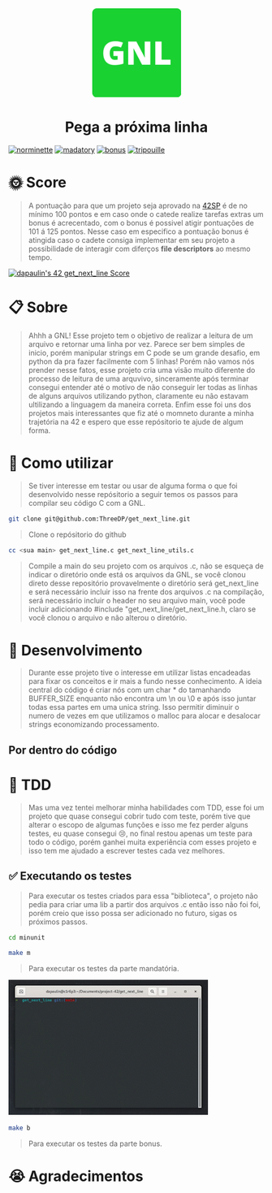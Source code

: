 <div align="center" >
  <img src="https://raw.githubusercontent.com/ThreeDP/ThreeDP/main/imgs/GNL.svg" alt="Get Next Line" width="175" height="175">
  <h1>Pega a próxima linha</h1>
</div>

[![norminette](https://github.com/ThreeDP/get_next_line/actions/workflows/norminette.yml/badge.svg)](https://github.com/ThreeDP/get_next_line/actions/workflows/norminette.yml)
[![madatory](https://github.com/ThreeDP/get_next_line/actions/workflows/mandatory.yml/badge.svg)](https://github.com/ThreeDP/get_next_line/actions/workflows/mandatory.yml)
[![bonus](https://github.com/ThreeDP/get_next_line/actions/workflows/bonus.yml/badge.svg)](https://github.com/ThreeDP/get_next_line/actions/workflows/bonus.yml)
[![tripouille](https://github.com/ThreeDP/get_next_line/actions/workflows/tripouille.yml/badge.svg)](https://github.com/ThreeDP/get_next_line/actions/workflows/tripouille.yml)

# :sun_with_face: Score
> A pontuação para que um projeto seja aprovado na [42SP](https://www.linkedin.com/company/42-sao-paulo/) é de no mínimo 100 pontos e em caso onde o catede realize tarefas extras um bonus é acrecentado, com o bonus é possivel atigir pontuações de 101 á 125 pontos. Nesse caso em especifico a pontuação bonus é atingida caso o cadete consiga implementar em seu projeto a possibilidade de interagir com diferços **file descriptors** ao mesmo tempo.

[![dapaulin's 42 get_next_line Score](https://badge42.vercel.app/api/v2/cl9hhx9hp00400gmjtv4jf33f/project/2829489)](https://github.com/JaeSeoKim/badge42)

# :clipboard: Sobre
> Ahhh a GNL! Esse projeto tem o objetivo de realizar a leitura de um arquivo e retornar uma linha por vez. Parece ser bem simples de inicio, porém manipular strings em C pode se um grande desafio, em python da pra fazer facilmente com 5 linhas! Porém não vamos nós prender nesse fatos, esse projeto cria uma visão muito diferente do processo de leitura de uma arquvivo, sinceramente após terminar consegui entender até o motivo de não conseguir ler todas as linhas de alguns arquivos utilizando python, claramente eu não estavam ultilizando a linguagem da maneira correta. Enfim esse foi uns dos projetos mais interessantes que fiz até o momneto durante a minha trajetória na 42 e espero que esse repósitorio te ajude de algum forma.

# :rocket: Como utilizar
> Se tiver interesse em testar ou usar de alguma forma o que foi desenvolvido nesse repósitorio a seguir temos os passos para compilar seu código C com a GNL.

```bash
git clone git@github.com:ThreeDP/get_next_line.git
```

> Clone o repósitorio do github

```bash
cc <sua main> get_next_line.c get_next_line_utils.c
```

> Compile a main do seu projeto com os arquivos .c, não se esqueça de indicar o diretório onde está os arquivos da GNL, se você clonou direto desse repositório provavelmente o diretório será get_next_line e será necessário incluir isso na frente dos arquivos .c na compilação, será necessário incluir o header no seu arquivo main, você pode incluir adicionando #include "get_next_line/get_next_line.h, claro se você clonou o arquivo e não alterou o diretório.

# :wrench: Desenvolvimento
> Durante esse projeto tive o interesse em utilizar listas encadeadas para fixar os conceitos e ir mais a fundo nesse conhecimento. A ideia central do código é criar nós com um char * do tamanhando BUFFER_SIZE enquanto não encontra um \n ou \0 e após isso juntar todas essa partes em uma unica string. Isso permitir diminuir o numero de vezes em que utilizamos o malloc para alocar e desalocar strings economizando processamento.

## Por dentro do código

# :construction: TDD
> Mas uma vez tentei melhorar minha habilidades com TDD, esse foi um projeto que quase consegui cobrir tudo com teste, porém tive que alterar o escopo de algumas funções e isso me fez perder alguns testes, eu quase consegui :cry:, no final restou apenas um teste para todo o código, porém ganhei muita experiência com esses projeto e isso tem me ajudado a escrever testes cada vez melhores.

## :white_check_mark: Executando os testes
> Para executar os testes criados para essa "biblioteca", o projeto não pedia para criar uma lib a partir dos arquivos .c então isso não foi foi, porém creio que isso possa ser adicionado no futuro, sigas os próximos passos.

```bash
cd minunit
```
```bash
make m
```
> Para executar os testes da parte mandatória.

![make m test get_next_line](https://raw.githubusercontent.com/ThreeDP/ThreeDP/main/imgs/gnl_imgs/make_m_gnl.gif)

```bash
make b
```
> Para executar os testes da parte bonus.

# :sob: Agradecimentos
